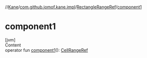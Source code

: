 //[Kane](../../index.md)/[com.github.jomof.kane.impl](../index.md)/[RectangleRangeRef](index.md)/[component1](component1.md)



# component1  
[jvm]  
Content  
operator fun [component1](component1.md)(): [CellRangeRef](../-cell-range-ref/index.md)  



